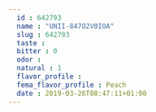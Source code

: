 ```yaml
---
  id : 642793
  name : "UNII-847O2V0IOA"
  slug : 642793
  taste : 
  bitter : 0
  odor : 
  natural : 1
  flavor_profile : 
  fema_flavor_profile : Peach
  date : 2019-03-26T08:47:11+01:00
---
```



